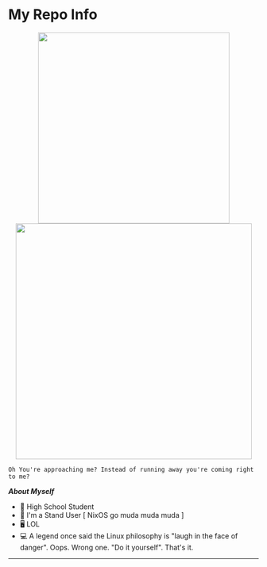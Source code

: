 # My Repo Info

<center>
  <tr>
      <td><img width="385px" align="center" src="https://github-readme-stats.vercel.app/api/top-langs/?username=Sam1431&hide=html&hide_border=false" /></td>
      <td><img width="475px" align="center" src="https://github-readme-stats.vercel.app/api?username=Sam1431&count_private=false&show_icons=false&include_all_commits=true&hide_border=false" /></td>
  </tr>   
</center>

```
Oh You're approaching me? Instead of running away you're coming right to me?  
```


***About Myself*** 

- 🏫 High School Student 
- 🐧 I'm a Stand User [ NixOS go muda muda muda ]
- 🖥️ LOL
- 💻 A legend once said the Linux philosophy is "laugh in the face of danger". Oops. Wrong one. "Do it yourself". That's it. 

****


